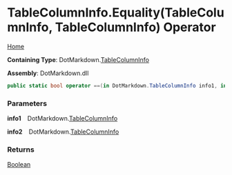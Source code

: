 # TableColumnInfo\.Equality\(TableColumnInfo, TableColumnInfo\) Operator

[Home](../../../README.md)

**Containing Type**: DotMarkdown\.[TableColumnInfo](../README.md)

**Assembly**: DotMarkdown\.dll

```csharp
public static bool operator ==(in DotMarkdown.TableColumnInfo info1, in DotMarkdown.TableColumnInfo info2)
```

### Parameters

**info1** &ensp; DotMarkdown\.[TableColumnInfo](../README.md)

**info2** &ensp; DotMarkdown\.[TableColumnInfo](../README.md)

### Returns

[Boolean](https://docs.microsoft.com/en-us/dotnet/api/system.boolean)

